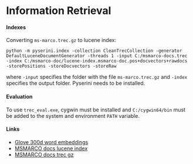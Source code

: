 # Information Retrieval

#### Indexes

Converting ```ms-marco.trec.gz``` to lucene index:
```
python -m pyserini.index -collection CleanTrecCollection -generator DefaultLuceneDocumentGenerator -threads 1 -input C:/msmarco-docs.trec -index C:/msmarco-doc/lucene-index.msmarco-doc.pos+docvectors+rawdocs -storePositions -storeDocvectors -storeRaw
```

where ```-input``` specifies the folder with the file ```ms-marco.trec.gz``` and ```-index``` specifies the output folder. Pyserini needs to be installed.

#### Evaluation

To use ```trec_eval.exe```, cygwin must be installed and ```C:/cygwin64/bin``` must be added to the system and environment ```PATH``` variable.

#### Links
- [Glove 300d word embeddings](https://drive.google.com/file/d/1Y6022PHZp8PhRicet5qGyMg2tbmV8i31/view?usp=sharing)
- [MSMARCO docs lucene index](https://drive.google.com/file/d/13rQQbZndcqRNZ2oHSG_WKVlcYCDUHYUX/view)
- [MSMARCO docs trec gz](https://drive.google.com/file/d/145-oX04S0TFKPEP5TwGCAlXfsiAs7MnP/view?usp=sharing)
